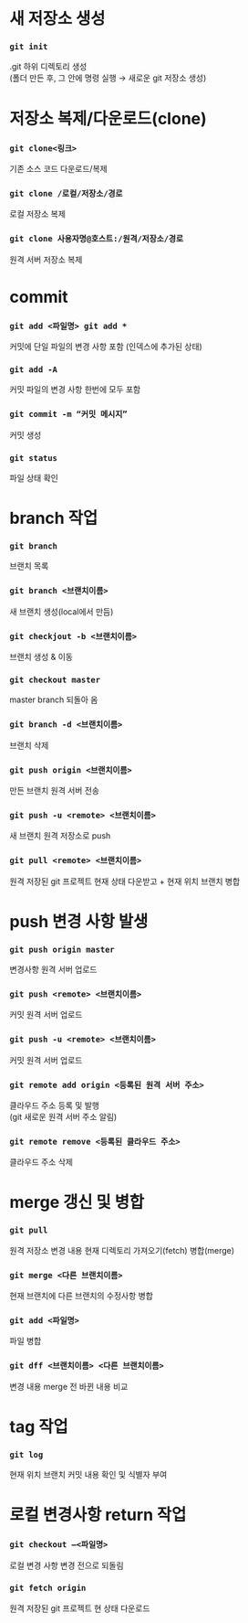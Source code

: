 # 새 저장소 생성

### `git init`

.git 하위 디렉토리 생성   
(폴더 만든 후, 그 안에 명령 실행 → 새로운 git 저장소 생성)

# 저장소 복제/다운로드(clone)

### `git clone<링크>`

기존 소스 코드 다운로드/복제

### `git clone /로컬/저장소/경로`

로컬 저장소 복제

### `git clone 사용자명@호스트:/원격/저장소/경로`

원격 서버 저장소 복제

# commit

### `git add <파일명> git add *`

커밋에 단일 파일의 변경 사항 포함 (인덱스에 추가된 상태)

### `git add -A`

커밋 파일의 변경 사항 한번에 모두 포함

### `git commit -m “커밋 메시지”`

커밋 생성

### `git status`

파일 상태 확인

# branch 작업

### `git branch`

브랜치 목록

### `git branch <브랜치이름>`

새 브랜치 생성(local에서 만듬)

### `git checkjout -b <브랜치이름>`

브랜치 생성 & 이동

### `git checkout master`

master branch 되돌아 옴

### `git branch -d <브랜치이름>`

브랜치 삭제

### `git push origin <브랜치이름>`

만든 브랜치 원격 서버 전송

### `git push -u <remote> <브랜치이름>`

새 브랜치 원격 저장소로 push

### `git pull <remote> <브랜치이름>`

원격 저장된 git 프로젝트 현재 상태 다운받고 + 현재 위치 브랜치 병합

# push 변경 사항 발생

### `git push origin master`

변경사항 원격 서버 업로드

### `git push <remote> <브랜치이름>`

커밋 원격 서버 업로드

### `git push -u <remote> <브랜치이름>`

커밋 원격 서버 업로드

### `git remote add origin <등록된 원격 서버 주소>`

클라우드 주소 등록 및 발행   
(git 새로운 원격 서버 주소 알림)

### `git remote remove <등록된 클라우드 주소>`

클라우드 주소 삭제

# merge 갱신 및 병합

### `git pull`

원격 저장소 변경 내용 현재 디렉토리 가져오기(fetch) 병합(merge)

### `git merge <다른 브랜치이름>`

현재 브랜치에 다른 브랜치의 수정사항 병합

### `git add <파일명>`

파일 병합

### `git dff <브랜치이름> <다른 브랜치이름>`

변경 내용 merge 전 바뀐 내용 비교

# tag 작업

### `git log`

현재 위치 브랜치 커밋 내용 확인 및 식별자 부여

# 로컬 변경사항 return 작업

### `git checkout —<파일명>`

로컬 변경 사항 변경 전으로 되돌림

### `git fetch origin`

원격 저장된 git 프로젝트 현 상태 다운로드
